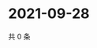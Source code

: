 # 2021-09-28

共 0 条

<!-- BEGIN WEIBO -->
<!-- 最后更新时间 Tue Sep 28 2021 18:09:16 GMT+0800 (China Standard Time) -->

<!-- END WEIBO -->
